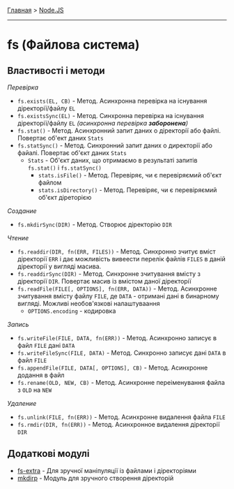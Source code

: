 [Главная](../README.md#readme) > [Node.JS](./README_NODEJS.md#readme)

***

# fs (Файлова система)

## Властивості і методи

*Перевірка*
* `fs.exists(EL, CB)` - Метод. Асинхронна перевірка на існування діректорії/файлу `EL`
* `fs.existsSync(EL)` - Метод. Синхронна перевірка на існування діректорії/файлу `EL` *(асинхронна перевірка **заборонена**)*
* `fs.stat()` - Метод. Асинхронний запит даних о діректорії або файлі. Повертає об'ект даних `Stats`
* `fs.statSync()` - Метод. Синхронний запит даних о директорії або файалі. Повертає об'єкт даних `Stats`
  * `Stats` - Об'єкт даних, що отримаємо в результаті запитів `fs.stat()` і `fs.statSync()`
    * `stats.isFile()` - Метод. Перевіряє, чи є перевіряємий об'єкт файлом
    * `stats.isDirectory()` - Метод. Перевіряє, чи є перевіряємий об'єкт діреторією

*Создание*
* `fs.mkdirSync(DIR)` - Метод. Створює діректорію `DIR`

*Чтение*
* `fs.readdir(DIR, fn(ERR, FILES))` - Метод. Синхронно зчитує вміст діректорії `ERR` і дає можливість вивеести перелік файлів `FILES` в даній діректорії у вигляді масива.
* `fs.readdirSync(DIR)` - Метод. Синхронне зчитування вмісту з діректорії `DIR`. Повертає масив із вмістом даної діректорії
* `fs.readFile(FILE[, OPTIONS], fn(ERR, DATA))` - Метод. Асинхронне зчитування вмісту файлу `FILE`, де `DATA` - отримані дані в бинарному вигляді. Можливі необов'язкові налаштуваання
  * `OPTIONS.encoding` - кодировка

*Запись*
* `fs.writeFile(FILE, DATA, fn(ERR))` - Метод. Асинхронно записує в файл `FILE` дані `DATA`
* `fs.writeFileSync(FILE, DATA)` - Метод. Синхронно записує дані `DATA` в файл `FILE`
* `fs.appendFile(FILE, DATA[, OPTIONS], CB)` - Метод. Асинхронне додання в файл
* `fs.rename(OLD, NEW, CB)` - Метод. Асинхронне переіменування файла з `OLD` на `NEW`

*Удаление*
* `fs.unlink(FILE, fn(ERR))` - Метод. Асинхронне видалення файла `FILE`
* `fs.rmdir(DIR, fn(ERR))` - Метод. Асинхронное видалення діректорії `DIR`

## Додаткові модулі

* [fs-extra](https://github.com/jprichardson/node-fs-extra) - Для зручної маніпуляції із файлами і діректоріями
* [mkdirp](https://github.com/substack/node-mkdirp#readme) - Модуль для зручного створення діректорій